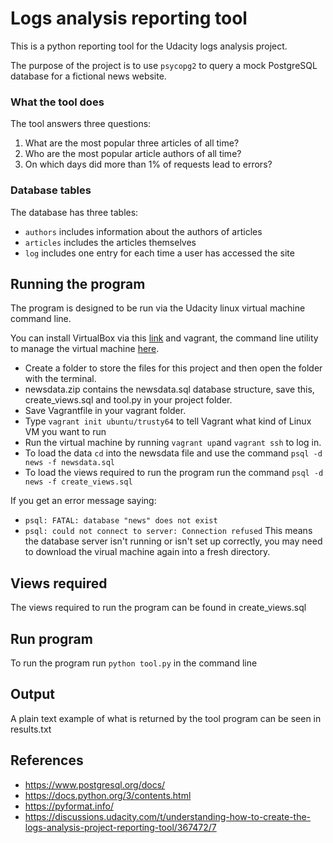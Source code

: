 # Logs analysis reporting tool

This is a python reporting tool for the Udacity logs analysis project.  

The purpose of the project is to use `psycopg2` to query a mock PostgreSQL database for a fictional news website. 

### What the tool does

The tool answers three questions:
  1. What are the most popular three articles of all time?
  2. Who are the most popular article authors of all time?
  3. On which days did more than 1% of requests lead to errors?
  
### Database tables

The database has three tables:
  * `authors` includes information about the authors of articles
  * `articles` includes the articles themselves
  * `log` includes one entry for each time a user has accessed the site
  
## Running the program

The program is designed to be run via the Udacity linux virtual machine command line.

You can install VirtualBox via this [link](https://www.virtualbox.org/wiki/Downloads) and vagrant, the command line utility to manage the virtual machine [here](https://www.vagrantup.com/downloads.html). 
  
 * Create a folder to store the files for this project and then open the folder with the terminal.
 * newsdata.zip contains the newsdata.sql database structure, save this, create_views.sql and tool.py in your project folder.
 * Save Vagrantfile in your vagrant folder.
 * Type `vagrant init ubuntu/trusty64` to tell Vagrant what kind of Linux VM you want to run
 * Run the virtual machine by running `vagrant up`and `vagrant ssh` to log in.
 * To load the data `cd` into  the newsdata file and use the command `psql -d news -f newsdata.sql`
 * To load the views required to run the program run the command `psql -d news -f create_views.sql` 

If you get an error message saying:
 - ```psql: FATAL: database "news" does not exist```
 - ```psql: could not connect to server: Connection refused```
This means the database server isn't running or isn't set up correctly, you may need to download the
virual machine again into a fresh directory.
  
## Views required

The views required to run the program can be found in create_views.sql
    
## Run program

To run the program run `python tool.py` in the command line

## Output

A plain text example of what is returned by the tool program can be seen in results.txt

## References

* https://www.postgresql.org/docs/
* https://docs.python.org/3/contents.html
* https://pyformat.info/
* https://discussions.udacity.com/t/understanding-how-to-create-the-logs-analysis-project-reporting-tool/367472/7
  

